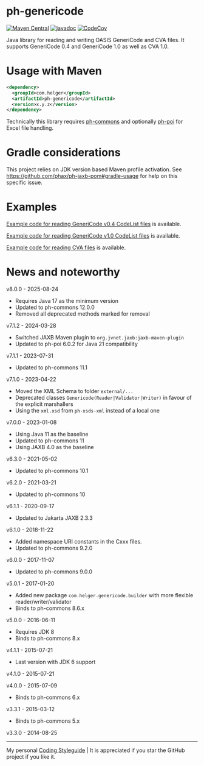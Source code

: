 # ph-genericode

[![Maven Central](https://maven-badges.herokuapp.com/maven-central/com.helger/ph-genericode/badge.svg)](https://maven-badges.herokuapp.com/maven-central/com.helger/ph-genericode) 
[![javadoc](https://javadoc.io/badge2/com.helger/ph-genericode/javadoc.svg)](https://javadoc.io/doc/com.helger/ph-genericode)
[![CodeCov](https://codecov.io/gh/phax/ph-genericode/branch/master/graph/badge.svg)](https://codecov.io/gh/phax/ph-genericode)

Java library for reading and writing OASIS GeneriCode and CVA files.
It supports GeneriCode 0.4 and GeneriCode 1.0 as well as CVA 1.0.

# Usage with Maven

```xml
<dependency>
  <groupId>com.helger</groupId>
  <artifactId>ph-genericode</artifactId>
  <version>x.y.z</version>
</dependency>
```

Technically this library requires [ph-commons](https://github.com/phax/ph-commons) and optionally [ph-poi](https://github.com/phax/ph-poi) for Excel file handling.

# Gradle considerations

This project relies on JDK version based Maven profile activation.
See https://github.com/phax/ph-jaxb-pom#gradle-usage for help on this specific issue. 

# Examples

[Example code for reading GeneriCode v0.4 CodeList files](https://github.com/phax/ph-genericode/blob/master/src/test/java/com/helger/genericode/Genericode04CodeListMarshallerTest.java) is available.

[Example code for reading GeneriCode v1.0 CodeList files](https://github.com/phax/ph-genericode/blob/master/src/test/java/com/helger/genericode/Genericode10CodeListMarshallerTest.java) is available.

[Example code for reading CVA files](https://github.com/phax/ph-genericode/blob/master/src/test/java/com/helger/cva/CVA10MarshallerTest.java) is available.

# News and noteworthy

v8.0.0 - 2025-08-24
* Requires Java 17 as the minimum version
* Updated to ph-commons 12.0.0
* Removed all deprecated methods marked for removal

v7.1.2 - 2024-03-28
* Switched JAXB Maven plugin to `org.jvnet.jaxb:jaxb-maven-plugin`
* Updated to ph-poi 6.0.2 for Java 21 compatibility 

v7.1.1 - 2023-07-31
* Updated to ph-commons 11.1

v7.1.0 - 2023-04-22
* Moved the XML Schema to folder `external/...`
* Deprecated classes `Genericode(Reader|Validator|Writer)` in favour of the explicit marshallers
* Using the `xml.xsd` from `ph-xsds-xml` instead of a local one

v7.0.0 - 2023-01-08
* Using Java 11 as the baseline
* Updated to ph-commons 11
* Using JAXB 4.0 as the baseline

v6.3.0 - 2021-05-02
* Updated to ph-commons 10.1

v6.2.0 - 2021-03-21
* Updated to ph-commons 10

v6.1.1 - 2020-09-17
* Updated to Jakarta JAXB 2.3.3

v6.1.0 - 2018-11-22
* Added namespace URI constants in the Cxxx files.
* Updated to ph-commons 9.2.0

v6.0.0 - 2017-11-07
* Updated to ph-commons 9.0.0

v5.0.1 - 2017-01-20
* Added new package `com.helger.genericode.builder` with more flexible reader/writer/validator
* Binds to ph-commons 8.6.x

v5.0.0 - 2016-06-11
* Requires JDK 8
* Binds to ph-commons 8.x

v4.1.1 - 2015-07-21
* Last version with JDK 6 support

v4.1.0 - 2015-07-21   

v4.0.0 - 2015-07-09
* Binds to ph-commons 6.x

v3.3.1 - 2015-03-12
* Binds to ph-commons 5.x

v3.3.0 - 2014-08-25

---

My personal [Coding Styleguide](https://github.com/phax/meta/blob/master/CodingStyleguide.md) |
It is appreciated if you star the GitHub project if you like it.